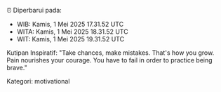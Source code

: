⏰ Diperbarui pada:
- WIB: Kamis, 1 Mei 2025 17.31.52 UTC
- WITA: Kamis, 1 Mei 2025 18.31.52 UTC
- WIT: Kamis, 1 Mei 2025 19.31.52 UTC

Kutipan Inspiratif:
"Take chances, make mistakes. That's how you grow. Pain nourishes your courage. You have to fail in order to practice being brave."


Kategori: motivational

